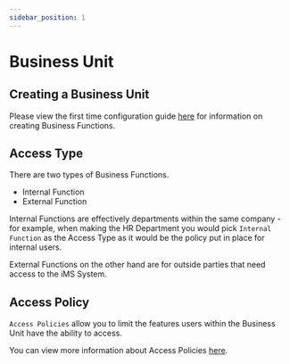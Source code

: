 ```yaml
---
sidebar_position: 1
---
```


# Business Unit

## Creating a Business Unit

Please view the first time configuration guide [here][First Time Configuration] for information on creating Business Functions.

## Access Type

There are two types of Business Functions.
+ Internal Function
+ External Function

Internal Functions are effectively departments within the same company - for example, when making the HR Department you would pick `Internal Function` as the Access Type as it would be the policy put in place for internal users. 

External Functions on the other hand are for outside parties that need access to the iMS System. 

## Access Policy

`Access Policies` allow you to limit the features users within the Business Unit have the ability to access.

You can view more information about Access Policies [here][Access Policies].

[Access Policies]: ./access_policies
[First Time Configuration]: ../../intro#create-a-business-function "First Time Configuration"